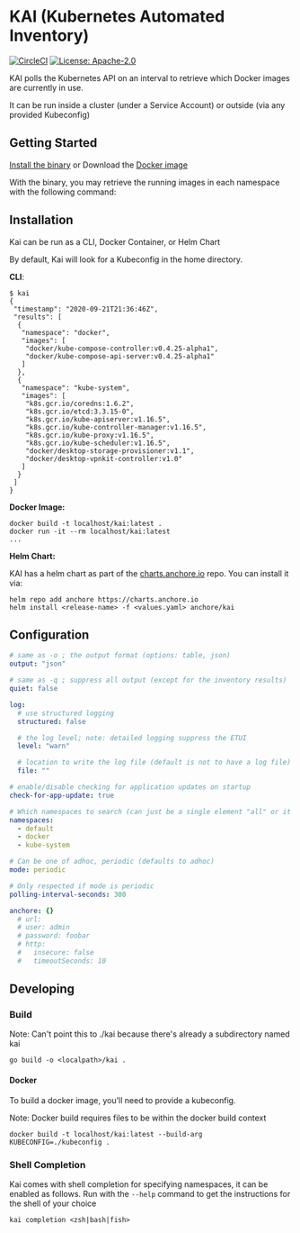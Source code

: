# KAI (Kubernetes Automated Inventory)
[![CircleCI](https://circleci.com/gh/anchore/kai.svg?style=svg&circle-token=6f6ffa17b0630e6af622e162d594e2312c136d94)](https://circleci.com/gh/anchore/kai)
[![License: Apache-2.0](https://img.shields.io/badge/License-Apache%202.0-blue.svg)](https://github.com/anchore/kai/blob/main/LICENSE)

KAI polls the Kubernetes API on an interval to retrieve which Docker images are currently in use.

It can be run inside a cluster (under a Service Account) or outside (via any provided Kubeconfig)

## Getting Started
[Install the binary](#installation) or Download the [Docker image](https://hub.docker.com/repository/docker/dakaneye/kai)

With the binary, you may retrieve the running images in each namespace with the following command:

## Installation
Kai can be run as a CLI, Docker Container, or Helm Chart

By default, Kai will look for a Kubeconfig in the home directory.

**CLI**:
```shell script
$ kai
{
 "timestamp": "2020-09-21T21:36:46Z",
 "results": [
  {
   "namespace": "docker",
   "images": [
    "docker/kube-compose-controller:v0.4.25-alpha1",
    "docker/kube-compose-api-server:v0.4.25-alpha1"
   ]
  },
  {
   "namespace": "kube-system",
   "images": [
    "k8s.gcr.io/coredns:1.6.2",
    "k8s.gcr.io/etcd:3.3.15-0",
    "k8s.gcr.io/kube-apiserver:v1.16.5",
    "k8s.gcr.io/kube-controller-manager:v1.16.5",
    "k8s.gcr.io/kube-proxy:v1.16.5",
    "k8s.gcr.io/kube-scheduler:v1.16.5",
    "docker/desktop-storage-provisioner:v1.1",
    "docker/desktop-vpnkit-controller:v1.0"
   ]
  }
 ]
}
```

**Docker Image:**
```shell script
docker build -t localhost/kai:latest .
docker run -it --rm localhost/kai:latest
...
```

**Helm Chart:**

KAI has a helm chart as part of the [charts.anchore.io](https://charts.anchore.io) repo. You can install it via:
```
helm repo add anchore https://charts.anchore.io
helm install <release-name> -f <values.yaml> anchore/kai
``` 

## Configuration
```yaml
# same as -o ; the output format (options: table, json)
output: "json"

# same as -q ; suppress all output (except for the inventory results)
quiet: false

log:
  # use structured logging
  structured: false

  # the log level; note: detailed logging suppress the ETUI
  level: "warn"

  # location to write the log file (default is not to have a log file)
  file: ""

# enable/disable checking for application updates on startup
check-for-app-update: true

# Which namespaces to search (can just be a single element "all" or it can be multiple)
namespaces:
  - default
  - docker
  - kube-system

# Can be one of adhoc, periodic (defaults to adhoc)
mode: periodic

# Only respected if mode is periodic
polling-interval-seconds: 300

anchore: {}
  # url: 
  # user: admin
  # password: foobar
  # http:
  #   insecure: false
  #   timeoutSeconds: 10

```

## Developing
### Build
Note: Can't point this to ./kai because there's already a subdirectory named kai

`go build -o <localpath>/kai .`

#### Docker
To build a docker image, you'll need to provide a kubeconfig. 

Note: Docker build requires files to be within the docker build context
```
docker build -t localhost/kai:latest --build-arg KUBECONFIG=./kubeconfig .
```

### Shell Completion
Kai comes with shell completion for specifying namespaces, it can be enabled as follows. Run with the `--help` command to get the instructions for the shell of your choice
```
kai completion <zsh|bash|fish>
```